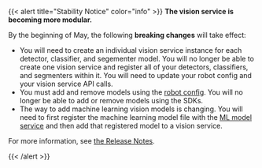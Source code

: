 {{< alert title="Stability Notice" color="info" >}}
**The vision service is becoming more modular.**

By the beginning of May, the following **breaking changes** will take effect:

- You will need to create an individual vision service instance for each detector, classifier, and segementer model.
  You will no longer be able to create one vision service and register all of your detectors, classifiers, and segmenters within it.
  You will need to update your robot config and your vision service API calls.
- You must add and remove models using the [robot config](/manage/configuration/).
  You will no longer be able to add or remove models using the SDKs.
- The way to add machine learning vision models is changing.
  You will need to first register the machine learning model file with the [ML model service](/services/ml/) and then add that registered model to a vision service.

For more information, see [the Release Notes](/appendix/release-notes/#2-may-2023).

{{< /alert >}}
